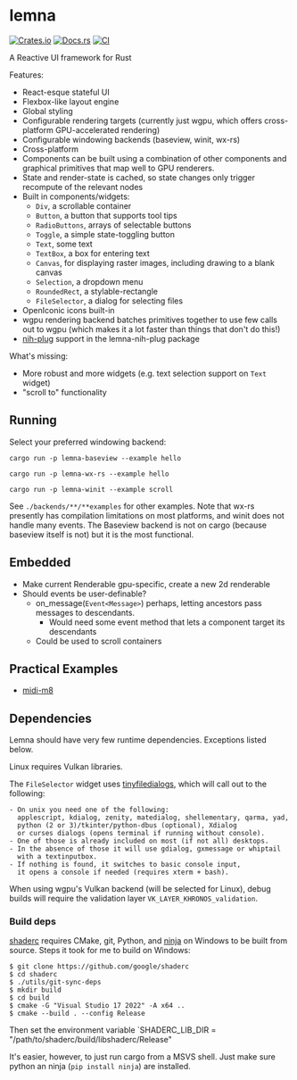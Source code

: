 # lemna

[![Crates.io](https://img.shields.io/crates/v/lemna)](https://crates.io/crates/lemna)
[![Docs.rs](https://docs.rs/lemna/badge.svg)](https://docs.rs/lemna)
[![CI](https://github.com/AlexCharlton/lemna/actions/workflows/ci.yml/badge.svg)](https://github.com/AlexCharlton/lemna/actions/workflows/ci.yml)

A Reactive UI framework for Rust

Features:
- React-esque stateful UI
- Flexbox-like layout engine
- Global styling
- Configurable rendering targets (currently just wgpu, which offers cross-platform GPU-accelerated rendering)
- Configurable windowing backends (baseview, winit, wx-rs)
- Cross-platform
- Components can be built using a combination of other components and graphical primitives that map well to GPU renderers.
- State and render-state is cached, so state changes only trigger recompute of the relevant nodes
- Built in components/widgets:
  - `Div`, a scrollable container
  - `Button`, a button that supports tool tips
  - `RadioButtons`, arrays of selectable buttons
  - `Toggle`, a simple state-toggling button
  - `Text`, some text
  - `TextBox`, a box for entering text
  - `Canvas`, for displaying raster images, including drawing to a blank canvas
  - `Selection`, a dropdown menu
  - `RoundedRect`, a stylable-rectangle
  - `FileSelector`, a dialog for selecting files
- OpenIconic icons built-in
- wgpu rendering backend batches primitives together to use few calls out to wgpu (which makes it a lot faster than things that don't do this!)
- [nih-plug](https://github.com/robbert-vdh/nih-plug) support in the lemna-nih-plug package

What's missing:
- More robust and more widgets (e.g. text selection support on `Text` widget)
- "scroll to" functionality


## Running
Select your preferred windowing backend:
```
cargo run -p lemna-baseview --example hello
```

```
cargo run -p lemna-wx-rs --example hello
```

```
cargo run -p lemna-winit --example scroll
```

See `./backends/**/**examples` for other examples. Note that wx-rs presently has compilation limitations on most platforms, and winit does not handle many events. The Baseview backend is not on cargo (because baseview itself is not) but it is the most functional.

## Embedded
- Make current Renderable gpu-specific, create a new 2d renderable
- Should events be user-definable?
  - on_message(`Event<Message>`) perhaps, letting ancestors pass messages to descendants.
    - Would need some event method that lets a component target its descendants
  - Could be used to scroll containers

## Practical Examples
- [midi-m8](https://github.com/AlexCharlton/midi-m8/tree/master/plugin)

## Dependencies
Lemna should have very few runtime dependencies. Exceptions listed below.

Linux requires Vulkan libraries.

The `FileSelector` widget uses [tinyfiledialogs](https://sourceforge.net/projects/tinyfiledialogs/), which will call out to the following:
```
- On unix you need one of the following:
  applescript, kdialog, zenity, matedialog, shellementary, qarma, yad,
  python (2 or 3)/tkinter/python-dbus (optional), Xdialog
  or curses dialogs (opens terminal if running without console).
- One of those is already included on most (if not all) desktops.
- In the absence of those it will use gdialog, gxmessage or whiptail
  with a textinputbox.
- If nothing is found, it switches to basic console input,
  it opens a console if needed (requires xterm + bash).
```

When using wgpu's Vulkan backend (will be selected for Linux), debug builds will require the validation layer `VK_LAYER_KHRONOS_validation`.

### Build deps
[shaderc](https://crates.io/crates/shaderc) requires CMake, git, Python, and [ninja](https://github.com/ninja-build/ninja) on Windows to be built from source. Steps it took for me to build on Windows:
```
$ git clone https://github.com/google/shaderc
$ cd shaderc
$ ./utils/git-sync-deps
$ mkdir build
$ cd build
$ cmake -G "Visual Studio 17 2022" -A x64 ..
$ cmake --build . --config Release
```

Then set the environment variable `SHADERC_LIB_DIR = "/path/to/shaderc/build/libshaderc/Release"

It's easier, however, to just run cargo from a MSVS shell. Just make sure python an ninja (`pip install ninja`) are installed.